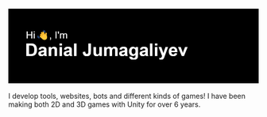 ![Hi 👋, I'm Danial Jumagaliyev](header.png)

I develop tools, websites, bots and different kinds of games! I have been making both 2D and 3D games with Unity for over 6 years.
